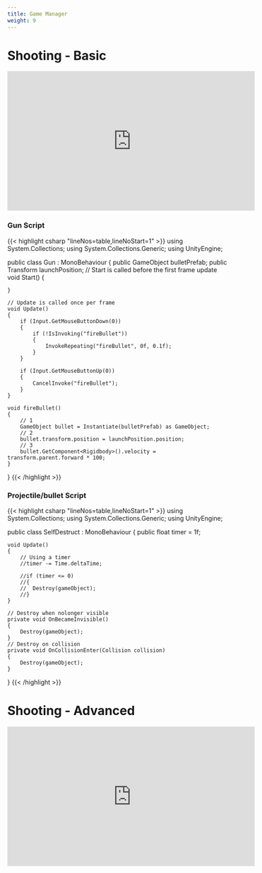 ```yaml
---
title: Game Manager
weight: 9
---
```



# Shooting - Basic
<iframe width="560" height="315" src="https://www.youtube.com/embed/EwiUomzehKU" title="YouTube video player" frameborder="0" allow="accelerometer; autoplay; clipboard-write; encrypted-media; gyroscope; picture-in-picture" allowfullscreen></iframe>


### Gun Script
{{< highlight csharp "lineNos=table,lineNoStart=1" >}}
using System.Collections;
using System.Collections.Generic;
using UnityEngine;

public class Gun : MonoBehaviour
{
    public GameObject bulletPrefab;
    public Transform launchPosition;
    // Start is called before the first frame update
    void Start()
    {
        
    }

    // Update is called once per frame
    void Update()
    {
        if (Input.GetMouseButtonDown(0))
        {
            if (!IsInvoking("fireBullet"))
            {
                InvokeRepeating("fireBullet", 0f, 0.1f);
            }
        }

        if (Input.GetMouseButtonUp(0))
        {
            CancelInvoke("fireBullet");
        }
    }

    void fireBullet()
    {
        // 1
        GameObject bullet = Instantiate(bulletPrefab) as GameObject;
        // 2
        bullet.transform.position = launchPosition.position;
        // 3
        bullet.GetComponent<Rigidbody>().velocity = transform.parent.forward * 100;
    }

}
{{< /highlight >}}

### Projectile/bullet Script
{{< highlight csharp "lineNos=table,lineNoStart=1" >}}
using System.Collections;
using System.Collections.Generic;
using UnityEngine;

public class SelfDestruct : MonoBehaviour
{
	public float timer = 1f;

	void Update()
	{
		// Using a timer
		//timer -= Time.deltaTime;

		//if (timer <= 0)
		//{
		//	Destroy(gameObject);
		//}
	}

	// Destroy when nolonger visible
	private void OnBecameInvisible()
	{
		Destroy(gameObject);
	}
	// Destroy on collision
	private void OnCollisionEnter(Collision collision)
	{
		Destroy(gameObject);
	}
}
{{< /highlight >}}

# Shooting - Advanced
<iframe width="560" height="315" src="https://www.youtube.com/embed/wZ2UUOC17AY" title="YouTube video player" frameborder="0" allow="accelerometer; autoplay; clipboard-write; encrypted-media; gyroscope; picture-in-picture" allowfullscreen></iframe>

